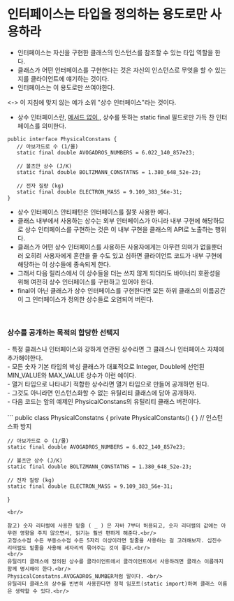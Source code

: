 <h1>인터페이스는 타입을 정의하는 용도로만 사용하라</h1>

 - 인터페이스는 자신을 구현한 클래스의 인스턴스를 참조할 수 있는 타입 역할을 한다.<br/>
 - 클래스가 어떤 인터페이스를 구현한다는 것은 자신의 인스턴스로 무엇을 할 수 있는지를 클라이언트에 얘기하는 것이다.<br/>
 - 인터페이스는 이 용도로만 쓰여야한다.<br/>

 <-> 이 지침에 맞지 않는 예가 소위 "상수 인터페이스"라는 것이다.<br/>
 - 상수 인터페이스란, <u>메서드 없이 </u>, 상수를 뜻하는 static final 필드로만 가득 찬 인터페이스를 의미한다.<br/>
 
 ```
 public interface PhysicalConstans {
    // 아보가드로 수 (1/몰) 
    static final double AVOGADROS_NUMBERS = 6.022_140_857e23;

    // 볼츠만 상수 (J/K) 
    static final double BOLTZMANN_CONSTATNS = 1.380_648_52e-23;

    // 전자 질량 (kg)
    static final double ELECTRON_MASS = 9.109_383_56e-31;
}
```
- 상수 인터페이스 안티패턴은 인터페이스를 잘못 사용한 예다.<br/>
- 클래스 내부에서 사용하는 상수는 외부 인터페이스가 아니라 내부 구현에 해당하므로 상수 인터페이스를 구현하는 것은 이 내부 구현을 클래스의 API로 노출하는 행위다.<br/>
- 클래스가 어떤 상수 인터페이스를 사용하든 사용자에게는 아무런 의미가 없을뿐더러 오히려 사용자에게 혼란을 줄 수도 있고 심하면 클라이언트 코드가 내부 구현에 해당하는 이 상수들에 종속되게 한다.
- 그래서 다음 릴리스에서 이 상수들을 더는 쓰지 않게 되더라도 바이너리 호환성을 위해 여전히 상수 인터페이스를 구현하고 있어야 한다.<br/>
- final이 아닌 클래스가 상수 인터페이스를 구현한다면 모든 하위 클래스의 이름공간이 그 인터페이스가 정의한 상수들로 오염되어 버린다.<br/>

<br/>
<h3> 상수를 공개하는 목적의 합당한 선택지</h3>
- 특정 클래스나 인터페이스와 강하게 연관된 상수라면 그 클래스나 인터페이스 자체에 추가해야한다.<br/>
- 모든 숫자 기본 타입의 박싱 클래스가 대표적으로 Integer, Double에 선언된 MIN_VALUE와 MAX_VALUE 상수가 이런 예이다.<br/>
- 열거 타입으로 나타내기 적합한 상수라면 열거 타입으로 만들어 공개하면 된다.<br/>
- 그것도 아니라면 인스턴스화할 수 없는 유틸리티 클래스에 담아 공개하자.<br/>
- 다음 코드는 앞의 예제인 PhysicalConstans의 유틸리티 클래스 버전이다.<br/>
<br/>
```
public class PhysicalConstatns {
    private PhysicalConstants() { } // 인스턴스화 방지 

    // 아보가드로 수 (1/몰) 
    static final double AVOGADROS_NUMBERS = 6.022_140_857e23;

    // 볼츠만 상수 (J/K) 
    static final double BOLTZMANN_CONSTATNS = 1.380_648_52e-23;

    // 전자 질량 (kg)
    static final double ELECTRON_MASS = 9.109_383_56e-31;
}
```
<br/>

참고) 숫자 리터럴에 사용한 밑줄 ( _ ) 은 자바 7부터 허용되고, 숫자 리터럴의 값에는 아무런 영향을 주지 않으면서, 읽기는 훨씬 편하게 해준다.<br/>
고정소수점 수든 부동소수점 수든 5자리 이상이라면 밑줄을 사용하는 걸 고려해보자. 십진수 리터럴도 밑줄을 사용해 세자리씩 묶어주는 것이 좋다.<br/>
<br/>
유틸리티 클래스에 정의된 상수를 클라이언트에서 클라이언트에서 사용하려면 클래스 이름까지 함께 명시해야 한다.<br/>
PhysicalConstatns.AVOGADROS_NUMBER처럼 말이다. <br/>
유틸리티 클래스의 상수를 빈번히 사용한다면 정적 임포트(static import)하여 클래스 이름은 생략할 수 있다.<br/>



